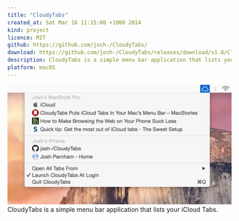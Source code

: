 ```yaml
---
title: "CloudyTabs"
created_at: Sat Mar 16 11:15:00 +1000 2014
kind: project
licence: MIT
github: https://github.com/josh-/CloudyTabs/
download: https://github.com/josh-/CloudyTabs/releases/download/v1.8/CloudyTabs.zip
description: CloudyTabs is a simple menu bar application that lists your iCloud Tabs.
platform: macOS
---
```


<img class="responsive" src="CloudyTabs.png">
CloudyTabs is a simple menu bar application that lists your iCloud Tabs.
